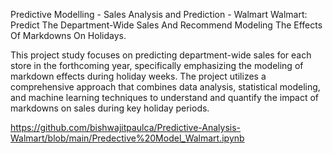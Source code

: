 Predictive Modelling - Sales Analysis and Prediction - Walmart
Walmart: Predict The Department-Wide Sales And Recommend Modeling The Effects Of Markdowns On Holidays.

This project study focuses on predicting department-wide sales for each store in the forthcoming year, specifically emphasizing the modeling of markdown effects during holiday weeks. The project utilizes a comprehensive approach that combines data analysis, statistical modeling, and machine learning techniques to understand and quantify the impact of markdowns on sales during key holiday periods.

https://github.com/bishwajitpaulca/Predictive-Analysis-Walmart/blob/main/Predective%20Model_Walmart.ipynb
